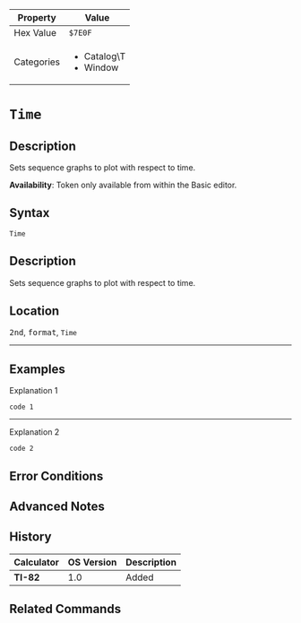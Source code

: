 | Property      | Value |
|---------------|-------|
| Hex Value     | `$7E0F`|
| Categories    | <ul><li>Catalog\T</li><li>Window</li></ul> |

# `Time`

## Description
Sets sequence graphs to plot with respect to time.


<b>Availability</b>: Token only available from within the Basic editor.

## Syntax
`Time`

## Description
Sets sequence graphs to plot with respect to time.

## Location
<kbd>2nd</kbd>, <kbd>format</kbd>, `Time`
<hr>

## Examples

Explanation 1
```ti-basic
code 1
```
---
Explanation 2
```ti-basic
code 2
```

## Error Conditions


## Advanced Notes


## History
| Calculator | OS Version | Description |
|------------|------------|-------------|
| <b>TI-82</b> | 1.0 | Added

## Related Commands

    